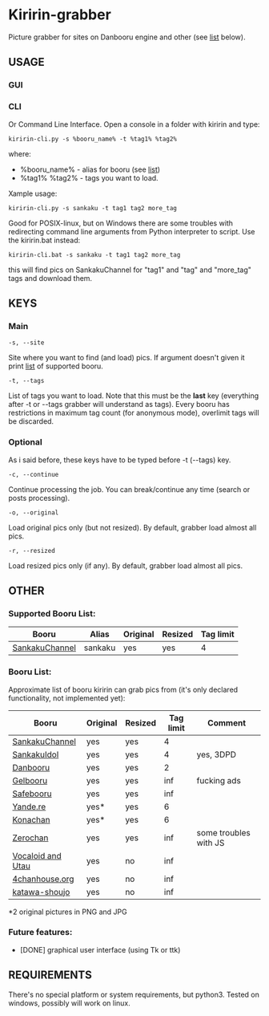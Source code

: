 # Kiririn-grabber

Picture grabber for sites on Danbooru engine and other (see [list](#booru_supported) below).

## USAGE

### GUI


### CLI
Or Command Line Interface. Open a console in a folder with kiririn and
type:

    kiririn-cli.py -s %booru_name% -t %tag1% %tag2%

where: 
* %booru_name% - alias for booru (see [list](#booru_supported))
* %tag1% %tag2% - tags you want to load.

Xample usage:

    kiririn-cli.py -s sankaku -t tag1 tag2 more_tag

Good for POSIX-linux, but on Windows there are some troubles with redirecting
command line arguments from Python interpreter to script. Use the kiririn.bat
instead:

    kiririn-cli.bat -s sankaku -t tag1 tag2 more_tag

this will find pics on SankakuChannel for "tag1" and "tag" and "more_tag" tags
and download them.

## KEYS

### Main

    -s, --site
Site where you want to find (and load) pics. If argument doesn't given it
print [list](#booru_supported) of supported booru.

    -t, --tags
List of tags you want to load. Note that this must be the **last** key 
(everything after -t or --tags grabber will understand as tags). Every booru
has restrictions in maximum tag count (for anonymous mode), overlimit tags 
will be discarded.

### Optional

As i said before, these keys have to be typed before -t (--tags) key.

    -c, --continue
Continue processing the job. You can break/continue any time (search or posts
processing).

    -o, --original
Load original pics only (but not resized). By default, grabber load almost
all pics.

    -r, --resized
Load resized pics only (if any). By default, grabber load almost all pics.

## OTHER

### Supported Booru List: <a id="booru_supported"></a>

Booru                                             |Alias   |Original|Resized|Tag limit 
--------------------------------------------------|--------|--------|-------|----------
[SankakuChannel](https://chan.sankakucomplex.com) |sankaku |yes     |yes    |4

### Booru List:

Approximate list of booru kiririn can grab pics from
(it's only declared functionality, not implemented yet):

Booru                                             |Original|Resized|Tag limit|Comment 
--------------------------------------------------|--------|-------|---------|--------
[SankakuChannel](https://chan.sankakucomplex.com) |yes     |yes    |4        |
[SankakuIdol](https://idol.sankakucomplex.com)    |yes     |yes    |4        |yes, 3DPD
[Danbooru](https://danbooru.donmai.us/)           |yes     |yes    |2        |
[Gelbooru](http://gelbooru.com/)                  |yes     |yes    |inf      |fucking ads
[Safebooru](http://safebooru.org/)                |yes     |yes    |inf      |
[Yande.re](https://yande.re)                      |yes*    |yes    |6        |
[Konachan](http://konachan.com/)                  |yes*    |yes    |6        |
[Zerochan](http://www.zerochan.net/)              |yes     |yes    |inf      |some troubles with JS
[Vocaloid and Utau](http://vocalo.booru.org)      |yes     |no     |inf      |
[4chanhouse.org](http://shimmie.4chanhouse.org/)  |yes     |no     |inf      |     
[katawa-shoujo](http://shimmie.katawa-shoujo.com/)|yes     |no     |inf      |

*2 original pictures in PNG and JPG

### Future features:

* [DONE] graphical user interface (using Tk or ttk)


## REQUIREMENTS

There's no special platform or system requirements, but python3. Tested on
windows, possibly will work on linux.

